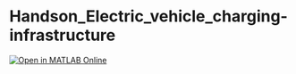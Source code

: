 # Handson_Electric_vehicle_charging-infrastructure


[![Open in MATLAB Online](https://www.mathworks.com/images/responsive/global/open-in-matlab-online.svg)](https://matlab.mathworks.com/open/github/v1?repo=Aabhishek23/Handson_Electric_vehicle_charging-infrastructure)